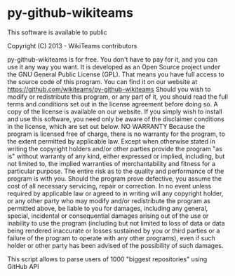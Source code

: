py-github-wikiteams
===================

This software is available to public

Copyright (C) 2013 - WikiTeams contributors

py-github-wikiteams is for free. You don't have to pay for it, and you can use it any way you want. It is developed as an Open Source project under the GNU General Public License (GPL). That means you have full access to the source code of this program. You can find it on our website at https://github.com/wikiteams/py-github-wikiteams Should you wish to modify or redistribute this program, or any part of it, you should read the full terms and conditions set out in the license agreement before doing so. A copy of the license is available on our website. If you simply wish to install and use this software, you need only be aware of the disclaimer conditions in the license, which are set out below. NO WARRANTY Because the program is licensed free of charge, there is no warranty for the program, to the extent permitted by applicable law. Except when otherwise stated in writing the copyright holders and/or other parties provide the program "as is" without warranty of any kind, either expressed or implied, including, but not limited to, the implied warranties of merchantability and fitness for a particular purpose. The entire risk as to the quality and performance of the program is with you. Should the program prove defective, you assume the cost of all necessary servicing, repair or correction. In no event unless required by applicable law or agreed to in writing will any copyright holder, or any other party who may modify and/or redistribute the program as permitted above, be liable to you for damages, including any general, special, incidental or consequential damages arising out of the use or inability to use the program (including but not limited to loss of data or data being rendered inaccurate or losses sustained by you or third parties or a failure of the program to operate with any other programs), even if such holder or other party has been advised of the possibility of such damages.

This script allows to parse users of 1000 "biggest repositories" using GitHub API
